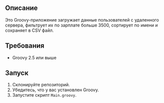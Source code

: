 ## Описание

Это Groovy-приложение загружает данные пользователей с удаленного сервера, фильтрует их по зарплате больше 3500, сортирует по имени и сохраняет в CSV файл.

## Требования

- Groovy 2.5 или выше

## Запуск

1. Склонируйте репозиторий.
2. Убедитесь, что у вас установлен Groovy.
3. Запустите скрипт `Main.groovy`.
